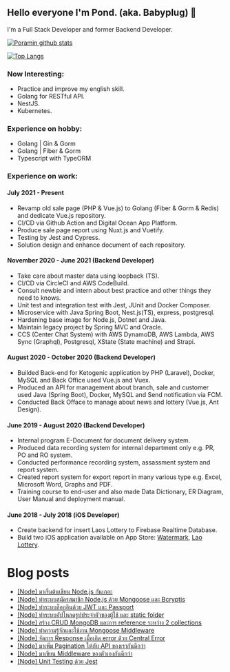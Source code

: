 ## Hello everyone I'm Pond.  (aka. Babyplug) 👋
I'm a Full Stack Developer and former Backend Developer. 

[![Poramin github stats](https://github-readme-stats.vercel.app/api?username=babyplug&show_icons=true&hide=contribs&count_private=true)](https://github.com/babyplug)

[![Top Langs](https://github-readme-stats.vercel.app/api/top-langs/?username=babyplug&layout=compact)](https://github.com/babyplug)

### Now Interesting:

- Practice and improve my english skill.
- Golang for RESTful API.
- NestJS.
- Kubernetes.

### Experience on hobby:
- Golang | Gin & Gorm
- Golang | Fiber & Gorm
- Typescript with TypeORM

### Experience on work:

#### July 2021 - Present
- Revamp old sale page (PHP & Vue.js) to Golang (Fiber & Gorm & Redis) and dedicate Vue.js repository.
- CI/CD via Github Action and Digital Ocean App Platform.
- Produce sale page report using Nuxt.js and Vuetify.
- Testing by Jest and Cypress.
- Solution design and enhance document of each repository.

#### November 2020 - June 2021 (Backend Developer)
- Take care about master data using loopback (TS).
- CI/CD via CircleCI and AWS CodeBuild.
- Consult newbie and intern about best practice and other things they need to knows.
- Unit test and integration test with Jest, JUnit and Docker Composer.
- Microservice with Java Spring Boot, Nest.js(TS), express, postgresql.
- Hardening base image for Node.js, Dotnet and Java.
- Maintain legacy project by Spring MVC and Oracle.
- CCS (Center Chat System) with AWS DynamoDB, AWS Lambda, AWS Sync (Graphql), Postgresql, XState (State machine) and Strapi.

#### August 2020 - October 2020 (Backend Developer)
- Builded Back-end for Ketogenic application by PHP (Laravel), Docker, MySQL and Back Office used Vue.js and Vuex.
- Produced an API for management about branch, sale and customer used Java (Spring Boot), Docker, MySQL and Send notification via FCM.
- Conducted Back Offace to manage about news and lottery (Vue.js, Ant Design).

#### June 2019 - August 2020 (Backend Developer)
- Internal program E-Document for document delivery system.
- Produced data recording system for internal department only e.g. PR, PO and RO system.
- Conducted performance recording system, assassment system and report system.
- Created report system for export report in many various type e.g. Excel, Microsoft Word, Graphs and PDF.
- Training course to end-user and also made Data Dictionary, ER Diagram, User Manual and deployment manual.

#### June 2018 - July 2018 (iOS Developer)
- Create backend for insert Laos Lottery to Firebase Realtime Database.
- Build two iOS application available on App Store: [Watermark](https://apps.apple.com/th/app/watermark-%E0%B8%AA%E0%B8%A3-%E0%B8%B2%E0%B8%87%E0%B8%A5%E0%B8%B2%E0%B8%A2%E0%B8%99-%E0%B8%B3-%E0%B8%AB%E0%B8%A5%E0%B8%B2%E0%B8%A2%E0%B8%A3-%E0%B8%9B/id903814764?l=th), [Lao Lottery](https://apps.apple.com/th/app/%E0%B8%AB%E0%B8%A7%E0%B8%A2%E0%B8%A5%E0%B8%B2%E0%B8%A7-lao-lottery/id1470349977?l=th).

# Blog posts
<!-- BLOG-POST-LIST:START -->
- [[Node] มาเริ่มต้นเขียน Node.js กันเถอะ](https://medium.com/@pond.poramin/%E0%B8%A1%E0%B8%B2%E0%B9%80%E0%B8%A3%E0%B8%B4%E0%B9%88%E0%B8%A1%E0%B8%95%E0%B9%89%E0%B8%99%E0%B9%80%E0%B8%82%E0%B8%B5%E0%B8%A2%E0%B8%99-node-js-%E0%B8%81%E0%B8%B1%E0%B8%99%E0%B9%80%E0%B8%96%E0%B8%AD%E0%B8%B0-44459308a623)
- [[Node] ทำระบบสมัครสมาชิก Node.js ด้วย Mongoose และ Bcryptjs](https://medium.com/@pond.poramin/%E0%B8%97%E0%B8%B3%E0%B8%A3%E0%B8%B0%E0%B8%9A%E0%B8%9A%E0%B8%AA%E0%B8%A1%E0%B8%B1%E0%B8%84%E0%B8%A3%E0%B8%AA%E0%B8%A1%E0%B8%B2%E0%B8%8A%E0%B8%B4%E0%B8%81-node-js-%E0%B8%94%E0%B9%89%E0%B8%A7%E0%B8%A2-mongoose-%E0%B9%81%E0%B8%A5%E0%B8%B0-bcryptjs-561e2b8cae96)
- [[Node] ทำระบบล็อกอินด้วย JWT และ Passport](https://medium.com/@pond.poramin/%E0%B8%97%E0%B8%B3%E0%B8%A3%E0%B8%B0%E0%B8%9A%E0%B8%9A%E0%B8%A5%E0%B9%87%E0%B8%AD%E0%B8%81%E0%B8%AD%E0%B8%B4%E0%B8%99%E0%B8%94%E0%B9%89%E0%B8%A7%E0%B8%A2-jwt-%E0%B9%81%E0%B8%A5%E0%B8%B0-passport-node-js-6438bf6fa7ff)
- [[Node] ทำระบบอัปโหลดรูปประจำตัวของผู้ใช้ และ static folder](https://medium.com/@pond.poramin/%E0%B8%97%E0%B8%B3%E0%B8%A3%E0%B8%B0%E0%B8%9A%E0%B8%9A%E0%B8%AD%E0%B8%B1%E0%B8%9B%E0%B9%82%E0%B8%AB%E0%B8%A5%E0%B8%94%E0%B8%A3%E0%B8%B9%E0%B8%9B%E0%B8%9B%E0%B8%A3%E0%B8%B0%E0%B8%88%E0%B8%B3%E0%B8%95%E0%B8%B1%E0%B8%A7%E0%B8%82%E0%B8%AD%E0%B8%87%E0%B8%9C%E0%B8%B9%E0%B9%89%E0%B9%83%E0%B8%8A%E0%B9%89-%E0%B9%81%E0%B8%A5%E0%B8%B0-static-folder-node-js-34557a02fa87)
- [[Node] สร้าง CRUD MongoDB และการ reference ระหว่าง 2 collections](https://medium.com/@pond.poramin/%E0%B8%AA%E0%B8%A3%E0%B9%89%E0%B8%B2%E0%B8%87-crud-mongodb-%E0%B9%81%E0%B8%A5%E0%B8%B0%E0%B8%81%E0%B8%B2%E0%B8%A3-reference-%E0%B8%A3%E0%B8%B0%E0%B8%AB%E0%B8%A7%E0%B9%88%E0%B8%B2%E0%B8%87-2-collections-node-js-ee75fe28e26b)
- [[Node] ทำความรู้จักและใช้งาน Mongoose Middleware](https://medium.com/@pond.poramin/%E0%B8%97%E0%B8%B3%E0%B8%84%E0%B8%A7%E0%B8%B2%E0%B8%A1%E0%B8%A3%E0%B8%B9%E0%B9%89%E0%B8%88%E0%B8%B1%E0%B8%81%E0%B9%81%E0%B8%A5%E0%B8%B0%E0%B9%83%E0%B8%8A%E0%B9%89%E0%B8%87%E0%B8%B2%E0%B8%99-mongoose-middleware-node-js-575753a3d42f)
- [[Node] จัดการ Response เมื่อเกิด error ด้วย Central Error](https://medium.com/@pond.poramin/%E0%B8%88%E0%B8%B1%E0%B8%94%E0%B8%81%E0%B8%B2%E0%B8%A3-response-%E0%B9%80%E0%B8%A1%E0%B8%B7%E0%B9%88%E0%B8%AD%E0%B9%80%E0%B8%81%E0%B8%B4%E0%B8%94-error-%E0%B8%94%E0%B9%89%E0%B8%A7%E0%B8%A2-central-error-node-js-f573c0da3295)
- [[Node] มาเพิ่ม Pagination ให้กับ API ของเรากันดีกว่า](https://medium.com/@pond.poramin/%E0%B8%A1%E0%B8%B2%E0%B9%80%E0%B8%9E%E0%B8%B4%E0%B9%88%E0%B8%A1-pagination-%E0%B9%83%E0%B8%AB%E0%B9%89%E0%B8%81%E0%B8%B1%E0%B8%9A-api-%E0%B8%82%E0%B8%AD%E0%B8%87%E0%B9%80%E0%B8%A3%E0%B8%B2%E0%B8%81%E0%B8%B1%E0%B8%99%E0%B8%94%E0%B8%B5%E0%B8%81%E0%B8%A7%E0%B9%88%E0%B8%B2-node-js-e3549a59b312)
- [[Node] มาเขียน Middleware ของตัวเองกันดีกว่า](https://medium.com/@pond.poramin/%E0%B8%A1%E0%B8%B2%E0%B9%80%E0%B8%82%E0%B8%B5%E0%B8%A2%E0%B8%99-middleware-%E0%B8%82%E0%B8%AD%E0%B8%87%E0%B8%95%E0%B8%B1%E0%B8%A7%E0%B9%80%E0%B8%AD%E0%B8%87%E0%B8%81%E0%B8%B1%E0%B8%99%E0%B8%94%E0%B8%B5%E0%B8%81%E0%B8%A7%E0%B9%88%E0%B8%B2-express-node-js-5e11e0333039)
- [[Node] Unit Testing ด้วย Jest](https://medium.com/@pond.poramin/unit-testing-%E0%B8%94%E0%B9%89%E0%B8%A7%E0%B8%A2-jest-node-js-af0b93418fdf)
<!-- - [[Node] ]() -->
<!-- BLOG-POST-LIST:END -->

<!--
- 👋 Hi, I’m @babyplug
- 👀 I’m interested in Backend stack.
- 🌱 I’m currently learning Golang and Flutter.
- 💞️ I’m looking to collaborate on an opensource in github.
- 📫 How to reach me `poramin.lertudom@gmail.com`
-->


<!---
babyplug/babyplug is a ✨ special ✨ repository because its `README.md` (this file) appears on your GitHub profile.
You can click the Preview link to take a look at your changes.
--->
